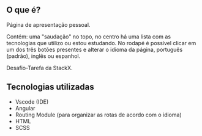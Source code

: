  ## O que é?
Página de apresentação pessoal.

Contém: uma "saudação" no topo, no centro há uma lista com as tecnologias que utilizo ou estou estudando. No rodapé é possível clicar em um dos três botões presentes e alterar o idioma da página, português (padrão), inglês ou espanhol.

Desafio-Tarefa da StackX.

 ## Tecnologias utilizadas

 - Vscode (IDE)
 - Angular
 - Routing Module (para organizar as rotas de acordo com o idioma)
 - HTML
 - SCSS
